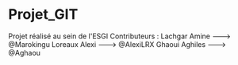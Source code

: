 # Projet_GIT
Projet réalisé au sein de l'ESGI
Contributeurs :
Lachgar Amine ---> @Marokingu
Loreaux Alexi ---> @AlexiLRX
Ghaoui Aghiles ---> @Aghaou
